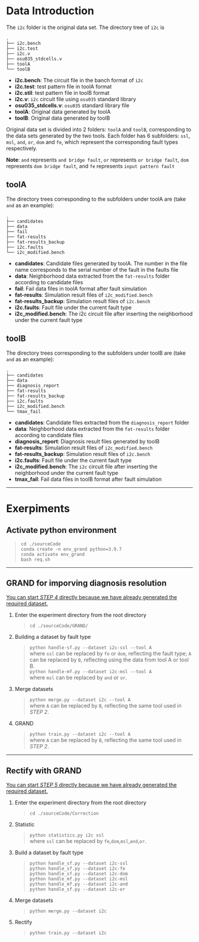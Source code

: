 # **Data Introduction**

The `i2c` folder is the original data set. The directory tree of `i2c` is

```shell
.
├── i2c.bench
├── i2c.test
├── i2c.v
├── osu035_stdcells.v
├── toolA
└── toolB
```

* **i2c.bench**: The circuit file in the banch format of `i2c`
* **i2c.test**: test pattern file in toolA format
* **i2c.stil**: test pattern file in toolB format
* **i2c.v**: `i2c` circuit file using `osu035` standard library
* **osu035_stdcells.v**: `osu035` standard library file
* **toolA**: Original data generated by toolA
* **toolB**: Original data generated by toolB

Original data set is divided into 2 folders: `toolA` and `toolB`, corresponding to the data sets generated by the two tools. Each folder has 6 subfolders: `ssl`, `msl`, `and`, `or`, `dom` and `fe`, which represent the corresponding fault types respectively. 

**Note**: `and` represents `and bridge fault`, `or` represents `or bridge fault`, `dom` represents `dom bridge fault`, and `fe` represents `input pattern fault`



## toolA

The directory trees corresponding to the subfolders under toolA are (take `and` as an example):

```shell
.
├── candidates 					
├── data
├── fail
├── fat-results
├── fat-results_backup
├── i2c.faults
└── i2c_modified.bench
```

* **candidates**: Candidate files generated by toolA. The number in the file name corresponds to the serial number of the fault in the faults file
* **data**: Neighborhood data extracted from the `fat-results` folder according to candidate files 
* **fail**: Fail data files in toolA format after fault simulation 
* **fat-results**: Simulation result files of `i2c_modified.bench`
* **fat-results_backup**: Simulation result files of `i2c.bench`
* **i2c.faults**: Fault file under the current fault type
* **i2c_modified.bench**: The i2c circuit file after inserting the neighborhood under the current fault type

## toolB

The directory trees corresponding to the subfolders under toolB are (take `and` as an example):

```shell
.
├── candidates
├── data
├── diagnosis_report
├── fat-results
├── fat-results_backup
├── i2c.faults
├── i2c_modified.bench
└── tmax_fail
```

* **candidates**: Candidate files extracted from the `diagnosis_report` folder
* **data**: Neighborhood data extracted from the `fat-results` folder according to candidate files 
* **diagnosis_report**: Diagnosis result files generated by toolB
* **fat-results**: Simulation result files of `i2c_modified.bench`
* **fat-results_backup**: Simulation result files of `i2c.bench`
* **i2c.faults**: Fault file under the current fault type
* **i2c_modified.bench**: The `i2c` circuit file after inserting the neighborhood under the current fault type
* **tmax_fail**: Fail data files in toolB format after fault simulation 

------
# **Exerpiments**  
## Activate python environment  
> `cd ./sourceCode`  
> `conda create -n env_grand python=3.9.7`  
> `conda activate env_grand`  
> `bash req.sh`
---
## GRAND for imporving diagnosis resolution  
<u>You can start *STEP 4* directly because we have already generated the required dataset.</u>  
1. Enter the experiment directory from the root directory  
    > `cd ./sourceCode/GRAND/`
2. Building a dataset by fault type  
    > `python handle-sf.py --dataset i2c-ssl --tool A`  
    > where `ssl` can be replaced by `fe` or `dom`, reflecting the fault type; `A` can be replaced by `B`, reflecting using the data from tool A or tool B.  
    > `python handle-mf.py --dataset i2c-msl --tool A`  
    > where `msl` can be replaced by `and` or `or`.

3. Merge datasets
    > `python merge.py --dataset i2c --tool A`  
    > where `A` can be replaced by `B`, reflecting the same tool used in *STEP 2*.  
4. GRAND
    > `python train.py --dataset i2c --tool A`  
    > where `A` can be replaced by `B`, reflecting the same tool used in *STEP 2*.

---  
## Rectify with GRAND  
<u>You can start *STEP 5* directly because we have already generated the required dataset.</u>  
1. Enter the experiment directory from the root directory  
    > `cd ./sourceCode/Correction`
2. Statistic  
    > `python statistics.py i2c ssl`  
    > where `ssl` can be replaced by `fe`,`dom`,`msl`,`and`,`or`.
3. Build a dataset by fault type  
    > `python handle_sf.py --dataset i2c-ssl`  
    > `python handle_sf.py --dataset i2c-fe`  
    > `python handle_sf.py --dataset i2c-dom`  
    > `python handle_mf.py --dataset i2c-msl`  
    > `python handle_mf.py --dataset i2c-and`  
    > `python handle_sf.py --dataset i2c-or`  
4. Merge datasets  
    > `python merge.py --dataset i2c`  
5. Rectify  
    > `python train.py --dataset i2c`  